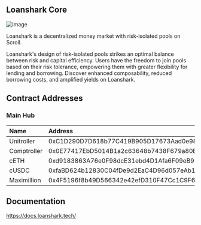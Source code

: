 ## Loanshark Core
![image](https://github.com/loansharktechteam/Loanshark-Core/assets/106189405/95a04c54-853d-40df-8750-79844817bd43)

Loanshark is a decentralized money market with risk-isolated pools on Scroll. 

Loanshark's design of risk-isolated pools strikes an optimal balance between risk and capital efficiency. Users have the freedom to join pools based on their risk tolerance, empowering them with greater flexibility for lending and borrowing. Discover enhanced composability, reduced borrowing costs, and amplified yields on Loanshark.

## Contract Addresses

### Main Hub

| Name              | Address                                                                                                                 |
| :---------------- | :---------------------------------------------------------------------------------------------------------------------- |
| Unitroller        | 0xC1D290D7D618b77C419B905D17673Aad0e989777 |
| Comptroller       | 0x0E77417EbD5014B1a2c63648b7438F679a80B53F |
| cETH              | 0xd9183863A76e0F98dcE31ebd4D1Afa6F09eB9267 | 
| cUSDC             | 0xfaBD624b12830C04fDe9d2EaC4D96d057eAb177b | 
| Maximillion       | 0x4F5196f8b49D566342e42efD310F47Cc1C9F6d7E |

## Documentation
https://docs.loanshark.tech/
